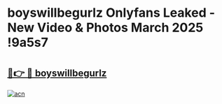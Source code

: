 # boyswillbegurlz Onlyfans Leaked - New Video & Photos March 2025 !9a5s7

# <h2><a href="https://br1zuq.iuczelnia.edu.pl?title=boyswillbegurlz&ref=9a5s7">🔗👉 🔴 boyswillbegurlz</a></h2>

[![acn](https://github.com/user-attachments/assets/0f9c940e-d8b0-45ae-aac7-cd30a18b3e1c)](https://br1zuq.iuczelnia.edu.pl?title=boyswillbegurlz&ref=9a5s7)

